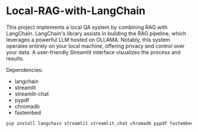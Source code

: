 # Local-RAG-with-LangChain
This project implements a local QA system by combining RAG  with LangChain. LangChain's library assists in building the RAG pipeline, which leverages a powerful LLM  hosted on OLLAMA. Notably, this system operates entirely on your local machine, offering privacy and control over your data. A user-friendly Streamlit interface visualizes the process and results.



Dependencies:
- langchain
- streamlit
- streamlit-chat
- pypdf
- chromadb
- fastembed

```bash
pip install langchain streamlit streamlit_chat chromadb pypdf fastembed
